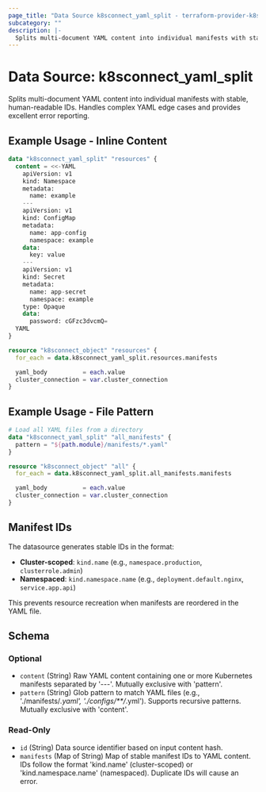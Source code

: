 ```yaml
---
page_title: "Data Source k8sconnect_yaml_split - terraform-provider-k8sconnect"
subcategory: ""
description: |-
  Splits multi-document YAML content into individual manifests with stable, human-readable IDs. Handles complex YAML edge cases and provides excellent error reporting.
---
```


# Data Source: k8sconnect_yaml_split

Splits multi-document YAML content into individual manifests with stable, human-readable IDs. Handles complex YAML edge cases and provides excellent error reporting.

## Example Usage - Inline Content

<!-- runnable-test: yaml-split-inline -->
```terraform
data "k8sconnect_yaml_split" "resources" {
  content = <<-YAML
    apiVersion: v1
    kind: Namespace
    metadata:
      name: example
    ---
    apiVersion: v1
    kind: ConfigMap
    metadata:
      name: app-config
      namespace: example
    data:
      key: value
    ---
    apiVersion: v1
    kind: Secret
    metadata:
      name: app-secret
      namespace: example
    type: Opaque
    data:
      password: cGFzc3dvcmQ=
  YAML
}

resource "k8sconnect_object" "resources" {
  for_each = data.k8sconnect_yaml_split.resources.manifests

  yaml_body          = each.value
  cluster_connection = var.cluster_connection
}
```
<!-- /runnable-test -->

## Example Usage - File Pattern

```terraform
# Load all YAML files from a directory
data "k8sconnect_yaml_split" "all_manifests" {
  pattern = "${path.module}/manifests/*.yaml"
}

resource "k8sconnect_object" "all" {
  for_each = data.k8sconnect_yaml_split.all_manifests.manifests

  yaml_body          = each.value
  cluster_connection = var.cluster_connection
}
```

## Manifest IDs

The datasource generates stable IDs in the format:
- **Cluster-scoped**: `kind.name` (e.g., `namespace.production`, `clusterrole.admin`)
- **Namespaced**: `kind.namespace.name` (e.g., `deployment.default.nginx`, `service.app.api`)

This prevents resource recreation when manifests are reordered in the YAML file.

<!-- schema generated by tfplugindocs -->
## Schema

### Optional

- `content` (String) Raw YAML content containing one or more Kubernetes manifests separated by '---'. Mutually exclusive with 'pattern'.
- `pattern` (String) Glob pattern to match YAML files (e.g., './manifests/*.yaml', './configs/**/*.yml'). Supports recursive patterns. Mutually exclusive with 'content'.

### Read-Only

- `id` (String) Data source identifier based on input content hash.
- `manifests` (Map of String) Map of stable manifest IDs to YAML content. IDs follow the format 'kind.name' (cluster-scoped) or 'kind.namespace.name' (namespaced). Duplicate IDs will cause an error.
